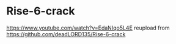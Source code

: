 # Rise-6-crack
https://www.youtube.com/watch?v=EdaNIqo5L4E
reupload from https://github.com/deadLORD135/Rise-6-crack
